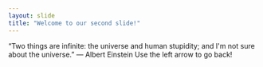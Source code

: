 ```yaml
---
layout: slide
title: "Welcome to our second slide!"
---
```

“Two things are infinite: the universe and human stupidity; and I'm not sure about the universe.”
― Albert Einstein
Use the left arrow to go back!
